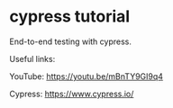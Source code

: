 # cypress tutorial

End-to-end testing with cypress.

Useful links:

YouTube: https://youtu.be/mBnTY9GI9q4

Cypress: https://www.cypress.io/
